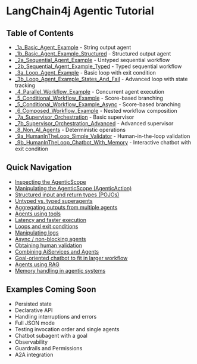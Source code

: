 # LangChain4j Agentic Tutorial

## Table of Contents

- [_1a_Basic_Agent_Example](_1_basic_agent/_1a_Basic_Agent_Example.java) - String output agent
- [_1b_Basic_Agent_Example_Structured](_1_basic_agent/_1b_Basic_Agent_Example_Structured.java) - Structured output agent
- [_2a_Sequential_Agent_Example](_2_sequential_workflow/_2a_Sequential_Agent_Example.java) - Untyped sequential workflow
- [_2b_Sequential_Agent_Example_Typed](_2_sequential_workflow/_2b_Sequential_Agent_Example_Typed.java) - Typed sequential workflow
- [_3a_Loop_Agent_Example](_3_loop_workflow/_3a_Loop_Agent_Example.java) - Basic loop with exit condition
- [_3b_Loop_Agent_Example_States_And_Fail](_3_loop_workflow/_3b_Loop_Agent_Example_States_And_Fail.java) - Advanced loop with state tracking
- [_4_Parallel_Workflow_Example](_4_parallel_workflow/_4_Parallel_Workflow_Example.java) - Concurrent agent execution
- [_5_Conditional_Workflow_Example](_5_conditional_workflow/_5a_Conditional_Workflow_Example.java) - Score-based branching
- [_5_Conditional_Workflow_Example_Async](_5_conditional_workflow/_5b_Conditional_Workflow_Example_Async.java) - Score-based branching
- [_6_Composed_Workflow_Example](_6_composed_workflow/_6_Composed_Workflow_Example.java) - Nested workflow composition
- [_7a_Supervisor_Orchestration](_7_supervisor_orchestration/_7a_Supervisor_Orchestration.java) - Basic supervisor
- [_7b_Supervisor_Orchestration_Advanced](_7_supervisor_orchestration/_7b_Supervisor_Orchestration_Advanced.java) - Advanced supervisor
- [_8_Non_AI_Agents](_8_non_ai_agents/_8_Non_AI_Agents.java) - Deterministic operations
- [_9a_HumanInTheLoop_Simple_Validator](_9_human_in_the_loop/_9a_HumanInTheLoop_Simple_Validator.java) - Human-in-the-loop validation
- [_9b_HumanInTheLoop_Chatbot_With_Memory](_9_human_in_the_loop/_9b_HumanInTheLoop_Chatbot_With_Memory.java) - Interactive chatbot with exit condition

## Quick Navigation

- [Inspecting the AgenticScope](_2_sequential_workflow/_2b_Sequential_Agent_Example_Typed.java)
- [Manipulating the AgenticScope (AgenticAction)](_8_non_ai_agents/_8_Non_AI_Agents.java)
- [Structured input and return types (POJOs)](_1_basic_agent/_1b_Basic_Agent_Example_Structured.java)
- [Untyped vs. typed superagents](_2_sequential_workflow/_2b_Sequential_Agent_Example_Typed.java)
- [Aggregating outputs from multiple agents](_4_parallel_workflow/_4_Parallel_Workflow_Example.java)
- [Agents using tools](_5_conditional_workflow/_5a_Conditional_Workflow_Example.java)
- [Latency and faster execution](_7_supervisor_orchestration/_7a_Supervisor_Orchestration.java)
- [Loops and exit conditions](_3_loop_workflow/_3a_Loop_Agent_Example.java)
- [Manipulating logs](util/log/CustomLogging.java)
- [Async / non-blocking agents](_5_conditional_workflow/_5b_Conditional_Workflow_Example_Async.java)
- [Obtaining human validation](_9_human_in_the_loop/_9a_HumanInTheLoop_Simple_Validator.java)
- [Combining AiServices and Agents](_9_human_in_the_loop/_9b_HumanInTheLoop_Chatbot_With_Memory.java)
- [Goal-oriented chatbot to fit in larger workflow](_9_human_in_the_loop/_9b_HumanInTheLoop_Chatbot_With_Memory.java)
- [Agents using RAG](_9_human_in_the_loop/_9b_HumanInTheLoop_Chatbot_With_Memory.java)
- [Memory handling in agentic systems](_9_human_in_the_loop/_9b_HumanInTheLoop_Chatbot_With_Memory.java)

## Examples Coming Soon

- Persisted state
- Declarative API
- Handling interruptions and errors
- Full JSON mode
- Testing invocation order and single agents
- Chatbot subagent with a goal
- Observability
- Guardrails and Permissions
- A2A integration

